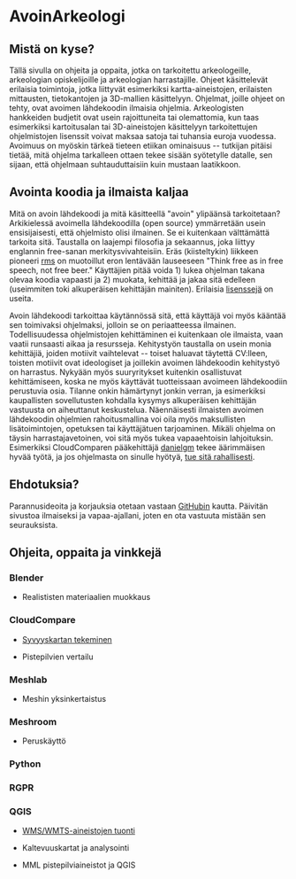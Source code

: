 # AvoinArkeologi

## Mistä on kyse?

Tällä sivulla on ohjeita ja oppaita, jotka on tarkoitettu arkeologeille, arkeologian opiskelijoille ja arkeologian harrastajille. Ohjeet käsittelevät erilaisia toimintoja, jotka liittyvät esimerkiksi kartta-aineistojen, erilaisten mittausten, tietokantojen ja 3D-mallien käsittelyyn. Ohjelmat, joille ohjeet on tehty, ovat avoimen lähdekoodin ilmaisia ohjelmia. Arkeologisten hankkeiden budjetit ovat usein rajoittuneita tai olemattomia, kun taas esimerkiksi kartoitusalan tai 3D-aineistojen käsittelyyn tarkoitettujen ohjelmistojen lisenssit voivat maksaa satoja tai tuhansia euroja vuodessa. Avoimuus on myöskin tärkeä tieteen etiikan ominaisuus -- tutkijan pitäisi tietää, mitä ohjelma tarkalleen ottaen tekee sisään syötetylle datalle, sen sijaan, että ohjelmaan suhtauduttaisiin kuin mustaan laatikkoon. 

## Avointa koodia ja ilmaista kaljaa

Mitä on avoin lähdekoodi ja mitä käsitteellä "avoin" ylipäänsä tarkoitetaan? Arkikielessä avoimella lähdekoodilla (open source) ymmärretään usein ensisijaisesti, että ohjelmisto olisi ilmainen. Se ei kuitenkaan välttämättä tarkoita sitä. Taustalla on laajempi filosofia ja sekaannus, joka liittyy englannin free-sanan merkitysvivahteisiin. Eräs (kiisteltykin) liikkeen pioneeri [rms](https://fi.wikipedia.org/wiki/Richard_Stallman) on muotoillut eron lentävään lauseeseen "Think free as in free speech, not free beer." Käyttäjien pitää voida 1) lukea ohjelman takana olevaa koodia vapaasti ja 2) muokata, kehittää ja jakaa sitä edelleen (useimmiten toki alkuperäisen kehittäjän mainiten). Erilaisia [lisenssejä](https://opensource.org/licenses/) on useita.

Avoin lähdekoodi tarkoittaa käytännössä sitä, että käyttäjä voi myös kääntää sen toimivaksi ohjelmaksi, jolloin se on periaatteessa ilmainen. Todellisuudessa ohjelmistojen kehittäminen ei kuitenkaan ole ilmaista, vaan vaatii runsaasti aikaa ja resursseja. Kehitystyön taustalla on usein monia kehittäjiä, joiden motiivit vaihtelevat -- toiset haluavat täytettä CV:lleen, toisten motiivit ovat ideologiset ja joillekin avoimen lähdekoodin kehitystyö on harrastus. Nykyään myös suuryritykset kuitenkin osallistuvat kehittämiseen, koska ne myös käyttävät tuotteissaan avoimeen lähdekoodiin perustuvia osia. Tilanne onkin hämärtynyt jonkin verran, ja esimerkiksi kaupallisten sovellutusten kohdalla kysymys alkuperäisen kehittäjän vastuusta on aiheuttanut keskustelua. Näennäisesti ilmaisten avoimen lähdekoodin ohjelmien rahoitusmallina voi oila myös maksullisten lisätoimintojen, opetuksen tai käyttäjätuen tarjoaminen. Mikäli ohjelma on täysin harrastajavetoinen, voi sitä myös tukea vapaaehtoisin lahjoituksin. Esimerkiksi CloudComparen pääkehittäjä [danielgm](https://danielgm.net/) tekee äärimmäisen hyvää työtä, ja jos ohjelmasta on sinulle hyötyä, [tue sitä rahallisesti](https://donorbox.org/support-cloudcompare).

## Ehdotuksia?

Parannusideoita ja korjauksia otetaan vastaan [GitHubin](https://github.com/nikolaipaukkonen) kautta. Päivitän sivustoa ilmaiseksi ja vapaa-ajallani, joten en ota vastuuta mistään sen seurauksista.

## Ohjeita, oppaita ja vinkkejä

### Blender

- Realististen materiaalien muokkaus

### CloudCompare

- [Syvyyskartan tekeminen](https://github.com/nikolaipaukkonen/AvoinArkeologi/blob/main/CloudCompare_Syvyyskartta/CloudCompare_syvyyskartta.md)

- Pistepilvien vertailu

### Meshlab

- Meshin yksinkertaistus

### Meshroom

- Peruskäyttö

### Python

### RGPR

### QGIS

- [WMS/WMTS-aineistojen tuonti](https://github.com/nikolaipaukkonen/AvoinArkeologi/blob/main/QGIS_WMS-aineistojen_kaytto/WMS-aineistojen_kaytto.md)

- Kaltevuuskartat ja analysointi

- MML pistepilviaineistot ja QGIS
